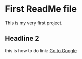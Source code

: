 # First ReadMe file

This is my very first project.

## Headline 2

this is how to do link: [Go to Google](google.com)
